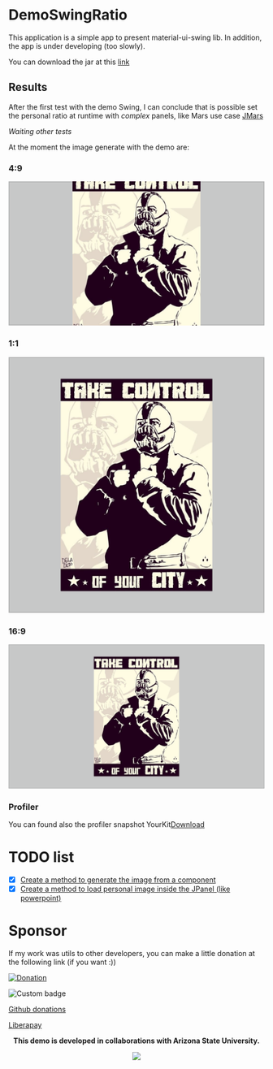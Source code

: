# DemoSwingRatio

This application is a simple app to present material-ui-swing lib. In addition, the app is under developing (too slowly).

You can download the jar at this [link](https://gitlab.com/palazzovincenzo/demoswingratio/-/tree/master/bin)

## Results

After the first test with the demo Swing, I can conclude that is possible set the personal ratio at runtime with *complex* panels, like Mars use case [JMars](http://jmars.mars.asu.edu/)

_Waiting other tests_

At the moment the image generate with the demo are:

### 4:9

![](results/images-generated/bane_gotham_4:9.png)

### 1:1

![](results/images-generated/bane_gotham_1:1.png)

### 16:9

![](results/images-generated/bane_gotham_16:9.png)

### Profiler

You can found also the profiler snapshot YourKit[Download](https://gitlab.com/vincenzopalazzo/demoswingratio/-/raw/master/results/profiler-snapshot/RUN-2020-04-04.snapshot?inline=false)

# TODO list

- [X] [Create a method to generate the image from a component](https://stackoverflow.com/questions/1349220/convert-jpanel-to-image)
- [X] [Create a method to load personal image inside the JPanel (like powerpoint)](https://stackoverflow.com/questions/22162398/how-to-set-a-background-picture-in-jpanel)

# Sponsor

If my work was utils to other developers, you can make a little donation at the following link (if you want :))

[![Donation](https://img.shields.io/website/http/vincenzopalazzo.github.io/material-ui-swing-donations.svg?style=for-the-badge&up_color=yellow&up_message=Donation)](https://vincenzopalazzo.github.io/material-ui-swing-donations)

![Custom badge](https://img.shields.io/endpoint?style=for-the-badge&url=https%3A%2F%2Fshieldsio-patreon.herokuapp.com%2Fmaterialuiswing)

[Github donations](https://github.com/sponsors/vincenzopalazzo?preview=true)

[Liberapay](https://liberapay.com/vincenzopalazzo)

<p align="center" style="font-weight: bold;"> This demo is developed in collaborations with Arizona State University. </p>

<div align="center">
<img src="https://sundevilgymnastics.com/wp-content/uploads/2016/10/ASU-Womens-Gymnastics-Website.png" />
</div>

